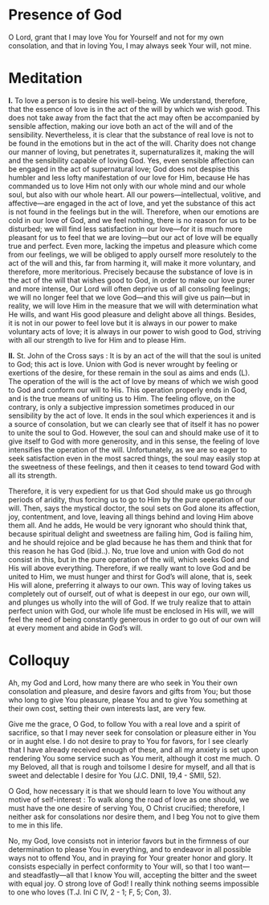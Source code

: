 # Presence of God

O Lord, grant that I may love You for Yourself and not for my own consolation, and that in loving You, I may always seek Your will, not mine.

# Meditation

**I.** To love a person is to desire his well-being. We understand, therefore, that the essence of love is in the act of the will by which we wish good. This does not take away from the fact that the act may often be accompanied by sensible affection, making our iove both an act of the will and of the sensibility. Nevertheless, it is clear that the substance of real love is not to be found in the emotions but in the act of the will. Charity does not change our manner of loving, but penetrates it, supernaturalizes it, making the will and the sensibility capable of loving God. Yes, even sensible affection can be engaged in the act of supernatural love; God does not despise this humbler and less lofty manifestation of our love for Him, because He has commanded us to love Him not only with our whole mind and our whole soul, but also with our whole heart. All our powers—intellectual, volitive, and affective—are engaged in the act of love, and yet the substance of this act is not found in the feelings but in the will. Therefore, when our emotions are cold in our love of God, and we feel nothing, there is no reason for us to be disturbed; we will find less satisfaction in our love—for it is much more pleasant for us to feel that we are loving—but our act of love will be equally true and perfect. Even more, lacking the impetus and pleasure which come from our feelings, we will be obliged to apply ourself more resolutely to the act of the will and this, far from harming it, will make it more voluntary, and therefore, more meritorious. Precisely because the substance of love is in the act of the will that wishes good to God, in order to make our love purer and more intense, Our Lord will often deprive us of all consoling feelings; we will no longer feel that we love God—and this will give us pain—but in reality, we will love Him in the measure that we will with determination what He wills, and want His good pleasure and delight above all things. Besides, it is not in our power to feel love but it is always in our power to make voluntary acts of love; it is always in our power to wish good to God, striving with all our strength to live for Him and to please Him.

**II.** St. John of the Cross says : It is by an act of the will that the soul is united to God; this act is love. Union with God is never wrought by feeling or exertions of the desire, for these remain in the soul as aims and ends (L). The operation of the will is the act of love by means of which we wish good to God and conform our will to His. This operation properly ends in God, and is the true means of uniting us to Him. The feeling oflove, on the contrary, is only a subjective impression sometimes produced in our sensibility by the act of love. It ends in the soul which experiences it and is a source of consolation, but we can clearly see that of itself it has no power to unite the soul to God. However, the soul can and should make use of it to give itself to God with more generosity, and in this sense, the feeling of love intensifies the operation of the will. Unfortunately, as we are so eager to seek satisfaction even in the most sacred things, the soul may easily stop at the sweetness of these feelings, and then it ceases to tend toward God with all its strength.

Therefore, it is very expedient for us that God should make us go through periods of aridity, thus forcing us to go to Him by the pure operation of our will. Then, says the mystical doctor, the soul sets on God alone its affection, joy, contentment, and love, leaving all things behind and loving Him above them all. And he adds, He would be very ignorant who should think that, because spiritual delight and sweetness are failing him, God is failing him, and he should rejoice and be glad because he has them and think that for this reason he has God (ibid..). No, true love and union with God do not consist in this, but in the pure operation of the will, which seeks God and His will above everything. Therefore, if we really want to love God and be united to Him, we must hunger and thirst for God’s will alone, that is, seek His will alone, preferring it always to our own. This way of loving takes us completely out of ourself, out of what is deepest in our ego, our own will, and plunges us wholly into the will of God. If we truly realize that to attain perfect union with God, our whole life must be enclosed in His will, we will feel the need of being constantly generous in order to go out of our own will at every moment and abide in God’s will.

# Colloquy

Ah, my God and Lord, how many there are who seek in You their own consolation and pleasure, and desire favors and gifts from You; but those who long to give You pleasure, please You and to give You something at their own cost, setting their own interests last, are very few.

Give me the grace, O God, to follow You with a real love and a spirit of sacrifice, so that I may never seek for consolation or pleasure either in You or in aught else. I do not desire to pray to You for favors, for I see clearly that I have already received enough of these, and all my anxiety is set upon rendering You some service such as You merit, although it cost me much. O my Beloved, all that is rough and toilsome I desire for myself, and all that is sweet and delectable I desire for You (J.C. DNII, 19,4 - SMII, 52).

O God, how necessary it is that we should learn to love You without any motive of self-interest : To walk along the road of love as one should, we must have the one desire of serving You, O Christ crucified; therefore, I neither ask for consolations nor desire them, and I beg You not to give them to me in this life.

No, my God, love consists not in interior favors but in the firmness of our determination to please You in everything, and to endeavor in all possible ways not to offend You, and in praying for Your greater honor and glory. It consists especially in perfect conformity to Your will, so that I too want—and steadfastly—all that I know You will, accepting the bitter and the sweet with equal joy. O strong love of God! I really think nothing seems impossible to one who loves (T.J. Ini C IV, 2 - 1; F, 5; Con, 3).
